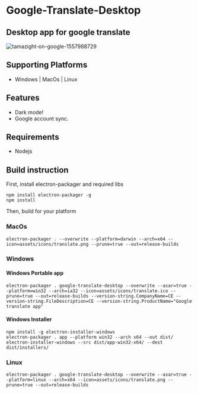 # Google-Translate-Desktop

## Desktop app for google translate

![tamazight-on-google-1557988729](https://user-images.githubusercontent.com/61390950/86091072-f45efe80-bab3-11ea-8804-23eac263f2d1.jpg)


## Supporting Platforms

- Windows | MacOs | Linux

## Features
- Dark mode!
- Google account sync.



## Requirements
- Nodejs


## Build instruction

First, install electron-packager and required libs
```npm
npm install electron-packager -g
npm install 
```

Then, build for your platform

### MacOs
```
electron-packager . --overwrite --platform=darwin --arch=x64 --icon=assets/icons/translate.png --prune=true --out=release-builds
```

### Windows

#### Windows Portable app
```shell
electron-packager . google-translate-desktop --overwrite --asar=true --platform=win32 --arch=ia32 --icon=assets/icons/translate.ico --prune=true --out=release-builds --version-string.CompanyName=CE --version-string.FileDescription=CE --version-string.ProductName="Google translate app"
```

#### Windows Installer
```
npm install -g electron-installer-windows
electron-packager . app --platform win32 --arch x64 --out dist/
electron-installer-windows --src dist/app-win32-x64/ --dest dist/installers/

```


### Linux
```shell
electron-packager . google-translate-desktop --overwrite --asar=true --platform=linux --arch=x64 --icon=assets/icons/translate.png --prune=true --out=release-builds
```
